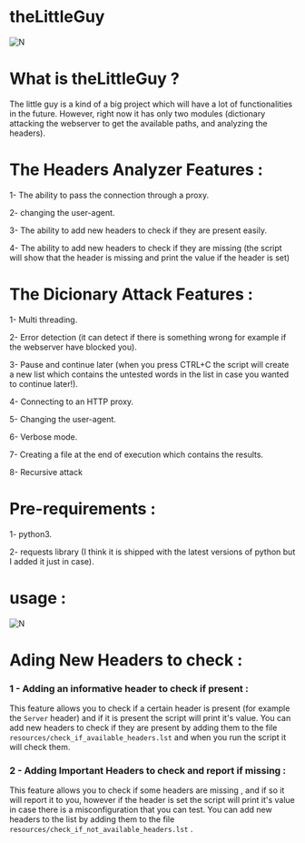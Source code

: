 # theLittleGuy

![N](https://i.ibb.co/dGBG51g/Screenshot-2020-04-16-21-24-05.png)

# What is theLittleGuy ?

The little guy is a kind of a big project which will have a lot of functionalities in  the future. However, right now it has only two modules (dictionary attacking the webserver to get the available paths, and analyzing the headers).



# The Headers Analyzer Features : 

1- The ability to pass the connection through a proxy.

2- changing the user-agent.

3- The ability to add new headers to check if they are present easily.

4- The ability to add new headers to check if they are missing (the script will show that the header is missing and print the value if the header is set)


# The Dicionary Attack Features :

1- Multi threading.

2- Error detection (it can detect if there is something wrong for example if the webserver have blocked you).

3- Pause and continue later (when you press CTRL+C the script will create a new list which contains the untested words in the list in case you wanted to continue later!).

4- Connecting to an HTTP proxy.

5- Changing the user-agent.

6- Verbose mode.

7- Creating a file at the end of execution which contains the results.

8- Recursive attack



# Pre-requirements :

1- python3.

2- requests library (I think it is shipped with the latest versions of python but I added it just in case).



# usage :
![N](https://i.ibb.co/rwZRfdY/2.png)

# Ading New Headers to check :

### 1 - Adding an informative header to check if present : 

This feature allows you to check if a certain header is present (for example the `Server` header) and if it is present the script will print it's value. You can add new headers to check if they are present by adding them to the file `resources/check_if_available_headers.lst` and when you run the script it will check them.

### 2 - Adding Important Headers to check and report if missing :

This feature allows you to check if some headers are missing , and if so it will report it to you, however if the header is set the script will print it's value in case there is a misconfiguration that you can test. You can add new headers to the list by adding them to the file `resources/check_if_not_available_headers.lst` .

